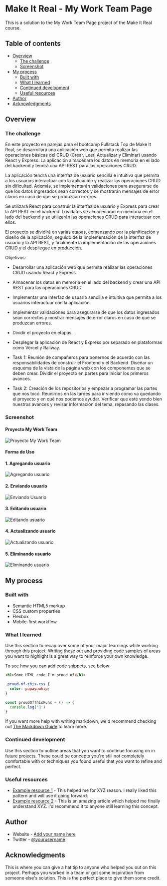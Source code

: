 # Make It Real - My Work Team Page

This is a solution to the My Work Team Page project of the Make It Real course.

## Table of contents

- [Overview](#overview)
  - [The challenge](#the-challenge)
  - [Screenshot](#screenshot)
- [My process](#my-process)
  - [Built with](#built-with)
  - [What I learned](#what-i-learned)
  - [Continued development](#continued-development)
  - [Useful resources](#useful-resources)
- [Author](#author)
- [Acknowledgments](#acknowledgments)


## Overview

### The challenge

  En este proyecto en parejas para el bootcamp Fullstack Top de Make It Real, se desarrollará una aplicación web que permita realizar las operaciones básicas del CRUD (Crear, Leer, Actualizar y Eliminar) usando React y Express. La aplicación almacenará los datos en memoria en el lado del backend y tendrá una API REST para las operaciones CRUD.

  La aplicación tendrá una interfaz de usuario sencilla e intuitiva que permita a los usuarios interactuar con la aplicación y realizar las operaciones CRUD sin dificultad. Además, se implementarán validaciones para asegurarse de que los datos ingresados sean correctos y se mostrarán mensajes de error claros en caso de que se produzcan errores.

  Se utilizará React para construir la interfaz de usuario y Express para crear la API REST en el backend. Los datos se almacenarán en memoria en el lado del backend y se utilizarán las operaciones CRUD para interactuar con ellos.

  El proyecto se dividirá en varias etapas, comenzando por la planificación y diseño de la aplicación, seguido de la implementación de la interfaz de usuario y la API REST, y finalmente la implementación de las operaciones CRUD y el despliegue en producción.
  
  Objetivos:
  - Desarrollar una aplicación web que permita realizar las operaciones CRUD usando React y Express.
  - Almacenar los datos en memoria en el lado del backend y crear una API REST para las operaciones CRUD.
  - Implementar una interfaz de usuario sencilla e intuitiva que permita a los usuarios interactuar con la aplicación.
  - Implementar validaciones para asegurarse de que los datos ingresados sean correctos y mostrar mensajes de error claros en caso de que se produzcan errores.
  - Dividir el proyecto en etapas.
  - Desplegar la aplicación de React y Express por separado en plataformas como Vercel y Railway.

- Task 1:
  Reunión de compañeros para ponernos de acuerdo con las responsabilidades de construir el Frontend y el Backend.
  Diseñar un esquema de la vista de la página web con los componentes que se deben crear. 
  Dividir el proyecto en partes para iniciar los primeros avances.
  
- Task 2:
  Creación de los repositorios y empezar a programar las partes que nos tocó. 
  Reunirnos en las tardes para ir viendo cómo va quedando el proyecto y en qué nos podemos ayudar.
  Verificar que esté yendo bien nuestros avances y revisar información del tema, repasando las clases.

### Screenshot

#### Proyecto My Work Team

![Proyecto My Work Team](https://github.com/juanxavier357/Proyecto-en-Parejas-1/blob/main/images/My%20Work%20Team.PNG)

#### Forma de Uso

#### 1. Agregando usuario
![Agregando usuario](https://github.com/juanxavier357/Proyecto-en-Parejas-1/blob/main/images/Agregando%20usuario.PNG)

#### 2. Enviando usuario
![Enviando Usuario](https://github.com/juanxavier357/Proyecto-en-Parejas-1/blob/main/images/Enviando%20usuario.PNG)

#### 3. Editando usuario
![Editando usuario](https://github.com/juanxavier357/Proyecto-en-Parejas-1/blob/main/images/Editando%20el%20usuario.PNG)

#### 4. Actualizando usuario
![Actualizando usuario](https://github.com/juanxavier357/Proyecto-en-Parejas-1/blob/main/images/Actualizando%20el%20usuario.PNG)

#### 5. Eliminando usuario
![Eliminando usuario](https://github.com/juanxavier357/Proyecto-en-Parejas-1/blob/main/images/Eliminando%20el%20usuario.PNG)

## My process

### Built with

- Semantic HTML5 markup
- CSS custom properties
- Flexbox
- Mobile-first workflow

### What I learned

Use this section to recap over some of your major learnings while working through this project. Writing these out and providing code samples of areas you want to highlight is a great way to reinforce your own knowledge.

To see how you can add code snippets, see below:

```html
<h1>Some HTML code I'm proud of</h1>
```
```css
.proud-of-this-css {
  color: papayawhip;
}
```
```js
const proudOfThisFunc = () => {
  console.log('🎉')
}
```

If you want more help with writing markdown, we'd recommend checking out [The Markdown Guide](https://www.markdownguide.org/) to learn more.

### Continued development

Use this section to outline areas that you want to continue focusing on in future projects. These could be concepts you're still not completely comfortable with or techniques you found useful that you want to refine and perfect.

### Useful resources

- [Example resource 1](https://www.example.com) - This helped me for XYZ reason. I really liked this pattern and will use it going forward.
- [Example resource 2](https://www.example.com) - This is an amazing article which helped me finally understand XYZ. I'd recommend it to anyone still learning this concept.

## Author

- Website - [Add your name here](https://www.your-site.com)
- Twitter - [@yourusername](https://www.twitter.com/yourusername)


## Acknowledgments

This is where you can give a hat tip to anyone who helped you out on this project. Perhaps you worked in a team or got some inspiration from someone else's solution. This is the perfect place to give them some credit.
